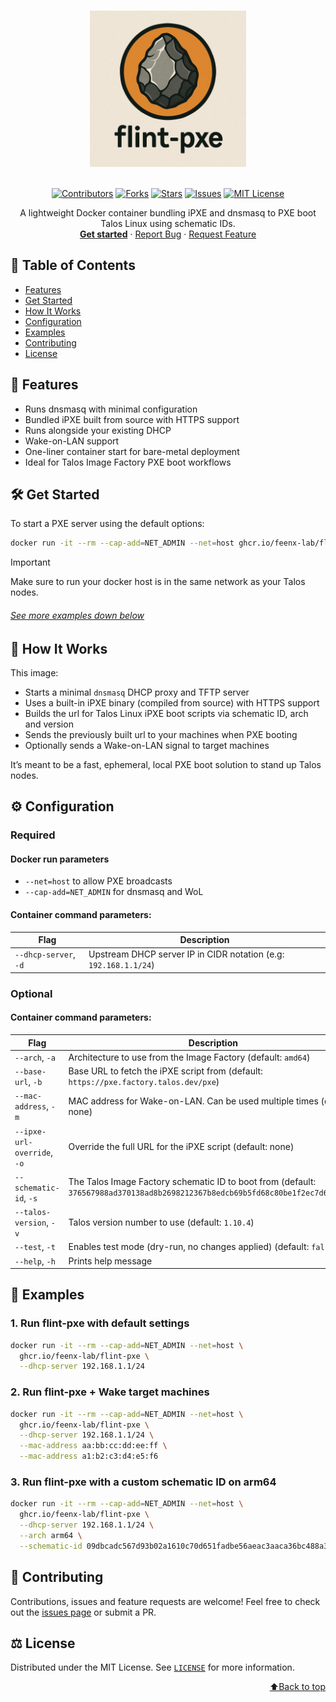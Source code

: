 <a id="readme-top"></a>

<div align="center">
  <br />
  <a href="https://github.com/feenx-lab/flint-pxe">
    <img src="images/logo.jpg" alt="Logo" width="250" height="250">
  </a>
  <br />
  <br />

  <!-- Badges -->
  [![Contributors][contributors-shield]][contributors-url]
  [![Forks][forks-shield]][forks-url]
  [![Stars][stars-shield]][stars-url]
  [![Issues][issues-shield]][issues-url]
  [![MIT License][license-shield]][license-url]

  <p align="center">
    A lightweight Docker container bundling iPXE and dnsmasq to PXE boot Talos Linux using schematic IDs.
    <br />
    <a href="https://github.com/feenx-lab/flint-pxe"><strong>Get started</strong></a>
    &middot;
    <a href="https://github.com/feenx-lab/flint-pxe/issues/new?labels=bug&template=bug-report.md">Report Bug</a>
    &middot;
    <a href="https://github.com/feenx-lab/flint-pxe/issues/new?labels=enhancement&template=feature-request.md">Request Feature</a>
  </p>
</div>

## 📖 Table of Contents

- [Features](#features)
- [Get Started](#get-started)
- [How It Works](#how-it-works)
- [Configuration](#configuration)
- [Examples](#examples)
- [Contributing](#contributing)
- [License](#license)

## 🚀 Features

<a id="features"></a>

- Runs dnsmasq with minimal configuration
- Bundled iPXE built from source with HTTPS support
- Runs alongside your existing DHCP
- Wake-on-LAN support
- One-liner container start for bare-metal deployment
- Ideal for Talos Image Factory PXE boot workflows

## 🛠️ Get Started

<a id="get-started"></a>
To start a PXE server using the default options:
```bash
docker run -it --rm --cap-add=NET_ADMIN --net=host ghcr.io/feenx-lab/flint-pxe
```

> [!IMPORTANT]
> Make sure to run your docker host is in the same network as your Talos nodes.

###### [See more examples down below](#examples)

## 🔧 How It Works

<a id="how-it-works"></a>
This image:
- Starts a minimal `dnsmasq` DHCP proxy and TFTP server
- Uses a built-in iPXE binary (compiled from source) with HTTPS support
- Builds the url for Talos Linux iPXE boot scripts via schematic ID, arch and version
- Sends the previously built url to your machines when PXE booting
- Optionally sends a Wake-on-LAN signal to target machines

It’s meant to be a fast, ephemeral, local PXE boot solution to stand up Talos nodes.

## ⚙️ Configuration

<a id="configuration"></a>

### Required

#### Docker run parameters
- `--net=host` to allow PXE broadcasts
- `--cap-add=NET_ADMIN` for dnsmasq and WoL

#### Container command parameters:

| Flag                             | Description                                                        |
|----------------------------------|--------------------------------------------------------------------|
| `--dhcp-server`, `-d`            | Upstream DHCP server IP in CIDR notation (e.g: `192.168.1.1/24`)   |

### Optional

#### Container command parameters:
| Flag                             | Description                                                                                                                     |
|----------------------------------|---------------------------------------------------------------------------------------------------------------------------------|
| `--arch`, `-a`                   | Architecture to use from the Image Factory (default: `amd64`)                                                                   |
| `--base-url`, `-b`               | Base URL to fetch the iPXE script from (default: `https://pxe.factory.talos.dev/pxe`)                                           |
| `--mac-address`, `-m`            | MAC address for Wake-on-LAN. Can be used multiple times (default: none)                                                         |
| `--ipxe-url-override`, `-o`      | Override the full URL for the iPXE script (default: none)                                                                       |
| `--schematic-id`, `-s`           | The Talos Image Factory schematic ID to boot from (default: `376567988ad370138ad8b2698212367b8edcb69b5fd68c80be1f2ec7d603b4ba`) |
| `--talos-version`, `-v`          | Talos version number to use (default: `1.10.4`)                                                                                 |
| `--test`, `-t`                   | Enables test mode (dry-run, no changes applied) (default: `false`)                                                              |
| `--help`, `-h`                   | Prints help message                                                                                                             |

## 🧪 Examples

<a id="examples"></a>

### 1. Run flint-pxe with default settings
```bash
docker run -it --rm --cap-add=NET_ADMIN --net=host \
  ghcr.io/feenx-lab/flint-pxe \
  --dhcp-server 192.168.1.1/24
```

### 2. Run flint-pxe + Wake target machines

```bash
docker run -it --rm --cap-add=NET_ADMIN --net=host \
  ghcr.io/feenx-lab/flint-pxe \
  --dhcp-server 192.168.1.1/24 \
  --mac-address aa:bb:cc:dd:ee:ff \
  --mac-address a1:b2:c3:d4:e5:f6
```

### 3. Run flint-pxe with a custom schematic ID on arm64

```bash
docker run -it --rm --cap-add=NET_ADMIN --net=host \
  ghcr.io/feenx-lab/flint-pxe \
  --dhcp-server 192.168.1.1/24 \
  --arch arm64 \
  --schematic-id 09dbcadc567d93b02a1610c70d651fadbe56aeac3aaca36bc488a38f3fffe99d
```

## 🤝 Contributing

<a id="contributing"></a>

Contributions, issues and feature requests are welcome!
Feel free to check out the [issues page](https://github.com/feenx-lab/flint-pxe/issues) or submit a PR.

## ⚖️️ License

<a id="license"></a>

Distributed under the MIT License. See [`LICENSE`](LICENSE) for more information.

<p align="right"><a href="#readme-top">⬆️Back to top</a></p>


<!-- LINKS & IMAGES -->
[relative-repo-url]: feenx-lab/flint-pxe
[contributors-shield]: https://img.shields.io/github/contributors/feenx-lab/flint-pxe.svg?style=for-the-badge
[contributors-url]: https://github.com/feenx-lab/flint-pxe/graphs/contributors
[forks-shield]: https://img.shields.io/github/forks/feenx-lab/flint-pxe.svg?style=for-the-badge
[forks-url]: https://github.com/feenx-lab/flint-pxe/network/members
[stars-shield]: https://img.shields.io/github/stars/feenx-lab/flint-pxe.svg?style=for-the-badge
[stars-url]: https://github.com/feenx-lab/flint-pxe/stargazers
[issues-shield]: https://img.shields.io/github/issues/feenx-lab/flint-pxe.svg?style=for-the-badge
[issues-url]: https://github.com/feenx-lab/flint-pxe/issues
[license-shield]: https://img.shields.io/github/license/feenx-lab/flint-pxe.svg?style=for-the-badge
[license-url]: https://github.com/feenx-lab/flint-pxe/blob/master/LICENSE.txt